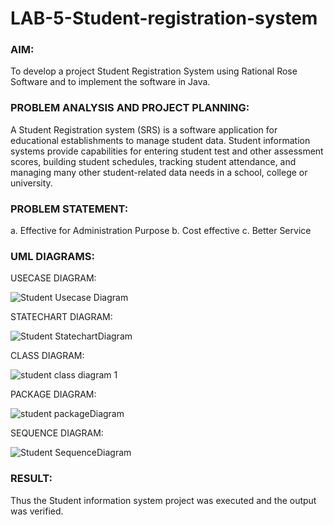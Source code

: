 # LAB-5-Student-registration-system
### AIM:
To develop a project Student Registration System using Rational Rose Software and to
implement the software in Java.
### PROBLEM ANALYSIS AND PROJECT PLANNING:
A Student Registration system (SRS) is a software application for educational
establishments to manage student data. Student information systems provide capabilities for
entering student test and other assessment scores, building student schedules, tracking student
attendance, and managing many other student-related data needs in a school, college or
university.
### PROBLEM STATEMENT:
a. Effective for Administration Purpose
b. Cost effective
c. Better Service
### UML DIAGRAMS:

USECASE DIAGRAM:

![Student Usecase Diagram](https://github.com/PRAISEYSOLOMON/LAB-5-Student-registration-system/assets/119394259/1f717c1c-cbce-4e1a-be7b-93e6dc8c4149)

STATECHART DIAGRAM:

![Student StatechartDiagram](https://github.com/PRAISEYSOLOMON/LAB-5-Student-registration-system/assets/119394259/93856e46-44e7-4cfc-b058-50360f5021e0)

CLASS DIAGRAM:

![student class diagram 1](https://github.com/PRAISEYSOLOMON/LAB-5-Student-registration-system/assets/119394259/1356ffcc-8267-45c4-a61f-ac934becb1db)

PACKAGE DIAGRAM:

![student packageDiagram](https://github.com/PRAISEYSOLOMON/LAB-5-Student-registration-system/assets/119394259/5ddb4240-db12-4b86-bb02-2f06a98126c4)

SEQUENCE DIAGRAM:

![Student SequenceDiagram](https://github.com/PRAISEYSOLOMON/LAB-5-Student-registration-system/assets/119394259/91068f07-f6bb-41d5-99b4-d2e4fd05f185)

### RESULT:
Thus the Student information system project was executed and the output was
verified.
